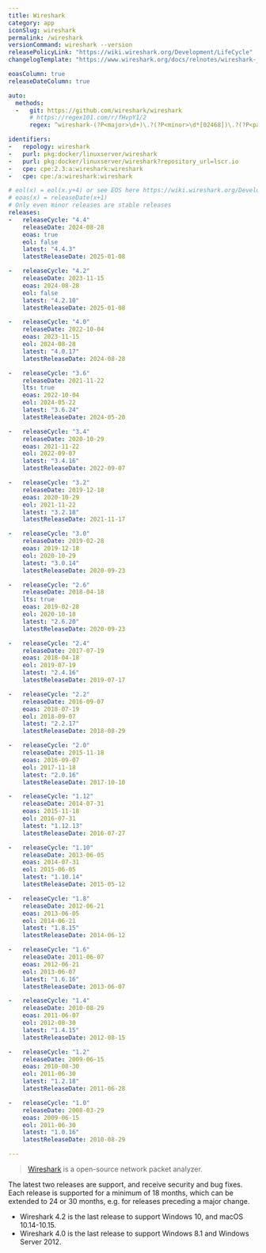```yaml
---
title: Wireshark
category: app
iconSlug: wireshark
permalink: /wireshark
versionCommand: wireshark --version
releasePolicyLink: "https://wiki.wireshark.org/Development/LifeCycle"
changelogTemplate: "https://www.wireshark.org/docs/relnotes/wireshark-__LATEST__.html"

eoasColumn: true
releaseDateColumn: true

auto:
  methods:
  -   git: https://github.com/wireshark/wireshark
      # https://regex101.com/r/fHvpY1/2
      regex: ^wireshark-(?P<major>\d+)\.?(?P<minor>\d*[02468])\.?(?P<patch>\d+)?\.?(?P<tiny>\d+)?$

identifiers:
-   repology: wireshark
-   purl: pkg:docker/linuxserver/wireshark
-   purl: pkg:docker/linuxserver/wireshark?repository_url=lscr.io
-   cpe: cpe:2.3:a:wireshark:wireshark
-   cpe: cpe:/a:wireshark:wireshark

# eol(x) = eol(x.y+4) or see EOS here https://wiki.wireshark.org/Development/LifeCycle
# eoas(x) = releaseDate(x+1)
# Only even minor releases are stable releases
releases:
-   releaseCycle: "4.4"
    releaseDate: 2024-08-28
    eoas: true
    eol: false
    latest: "4.4.3"
    latestReleaseDate: 2025-01-08

-   releaseCycle: "4.2"
    releaseDate: 2023-11-15
    eoas: 2024-08-28
    eol: false
    latest: "4.2.10"
    latestReleaseDate: 2025-01-08

-   releaseCycle: "4.0"
    releaseDate: 2022-10-04
    eoas: 2023-11-15
    eol: 2024-08-28
    latest: "4.0.17"
    latestReleaseDate: 2024-08-28

-   releaseCycle: "3.6"
    releaseDate: 2021-11-22
    lts: true
    eoas: 2022-10-04
    eol: 2024-05-22
    latest: "3.6.24"
    latestReleaseDate: 2024-05-20

-   releaseCycle: "3.4"
    releaseDate: 2020-10-29
    eoas: 2021-11-22
    eol: 2022-09-07
    latest: "3.4.16"
    latestReleaseDate: 2022-09-07

-   releaseCycle: "3.2"
    releaseDate: 2019-12-18
    eoas: 2020-10-29
    eol: 2021-11-22
    latest: "3.2.18"
    latestReleaseDate: 2021-11-17

-   releaseCycle: "3.0"
    releaseDate: 2019-02-28
    eoas: 2019-12-18
    eol: 2020-10-29
    latest: "3.0.14"
    latestReleaseDate: 2020-09-23

-   releaseCycle: "2.6"
    releaseDate: 2018-04-18
    lts: true
    eoas: 2019-02-28
    eol: 2020-10-18
    latest: "2.6.20"
    latestReleaseDate: 2020-09-23

-   releaseCycle: "2.4"
    releaseDate: 2017-07-19
    eoas: 2018-04-18
    eol: 2019-07-19
    latest: "2.4.16"
    latestReleaseDate: 2019-07-17

-   releaseCycle: "2.2"
    releaseDate: 2016-09-07
    eoas: 2018-07-19
    eol: 2018-09-07
    latest: "2.2.17"
    latestReleaseDate: 2018-08-29

-   releaseCycle: "2.0"
    releaseDate: 2015-11-18
    eoas: 2016-09-07
    eol: 2017-11-18
    latest: "2.0.16"
    latestReleaseDate: 2017-10-10

-   releaseCycle: "1.12"
    releaseDate: 2014-07-31
    eoas: 2015-11-18
    eol: 2016-07-31
    latest: "1.12.13"
    latestReleaseDate: 2016-07-27

-   releaseCycle: "1.10"
    releaseDate: 2013-06-05
    eoas: 2014-07-31
    eol: 2015-06-05
    latest: "1.10.14"
    latestReleaseDate: 2015-05-12

-   releaseCycle: "1.8"
    releaseDate: 2012-06-21
    eoas: 2013-06-05
    eol: 2014-06-21
    latest: "1.8.15"
    latestReleaseDate: 2014-06-12

-   releaseCycle: "1.6"
    releaseDate: 2011-06-07
    eoas: 2012-06-21
    eol: 2013-06-07
    latest: "1.6.16"
    latestReleaseDate: 2013-06-07

-   releaseCycle: "1.4"
    releaseDate: 2010-08-29
    eoas: 2011-06-07
    eol: 2012-08-30
    latest: "1.4.15"
    latestReleaseDate: 2012-08-15

-   releaseCycle: "1.2"
    releaseDate: 2009-06-15
    eoas: 2010-08-30
    eol: 2011-06-30
    latest: "1.2.18"
    latestReleaseDate: 2011-06-28

-   releaseCycle: "1.0"
    releaseDate: 2008-03-29
    eoas: 2009-06-15
    eol: 2011-06-30
    latest: "1.0.16"
    latestReleaseDate: 2010-08-29

---
```


> [Wireshark](https://www.wireshark.org/docs/wsug_html/#ChIntroWhatIs) is a open-source network packet analyzer.

The latest two releases are support, and receive security and bug fixes. Each release is
supported for a minimum of 18 months, which can be extended to 24 or 30 months,
e.g. for releases preceding a major change.

- Wireshark 4.2 is the last release to support Windows 10, and macOS 10.14-10.15.
- Wireshark 4.0 is the last release to support Windows 8.1 and Windows Server 2012.
